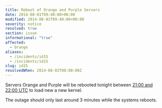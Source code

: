 ```yaml
---
title: Reboot of Orange and Purple Servers
date: 2014-08-01T09:40:00+00:00
modified: 2014-08-01T09:40:00+00:00
severity: notice
resolved: true
section: issue
informational: "true"
affected:
  - Orange
aliases:
  - /incidents/id15
  - /incidents/id15
slug: id15
resolvedWhen: 2014-08-02T00:00:00Z
---
```


Servers Orange and Purple will be rebooted tonight between [21:00 and 22:00 UTC](https://www.timeanddate.com/worldclock/fixedtime.html?iso=20140801T21&ah=1) to load new a new kernel.

The outage should only last around 3 minutes while the systems reboots.

